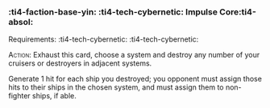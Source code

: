 ### :ti4-faction-base-yin: :ti4-tech-cybernetic: **Impulse Core**:ti4-absol:

Requirements: :ti4-tech-cybernetic: :ti4-tech-cybernetic:

<span style="font-variant:small-caps;">Action</span>: Exhaust this card, choose a system and destroy any number of your cruisers or destroyers in adjacent systems.

Generate 1 hit for each ship you destroyed; you opponent must assign those hits to their ships in the chosen system, and must assign them to non-fighter ships, if able.
